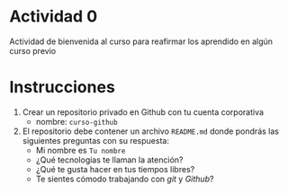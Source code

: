 # Actividad 0
Actividad de bienvenida al curso para reafirmar los aprendido en algún curso previo

# Instrucciones
1. Crear un repositorio privado en Github con tu cuenta corporativa
      - nombre: `curso-github`
2. El repositorio debe contener un archivo `README.md` donde pondrás las siguientes preguntas con su respuesta:
      - Mi nombre es `Tu nombre`
      - ¿Qué tecnologías te llaman la atención?
      - ¿Qué te gusta hacer en tus tiempos libres?
      - Te sientes cómodo trabajando con *git* y *Github*?